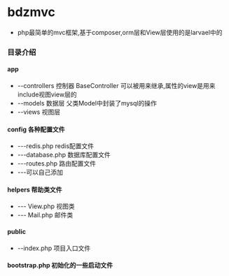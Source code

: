 # bdzmvc
* php最简单的mvc框架,基于composer,orm层和View层使用的是larvael中的
### 目录介绍
#### app
* --controllers    控制器  BaseController 可以被用来继承,属性的view是用来include视图view层的
* --models         数据层  父类Model中封装了mysql的操作
* --views          视图层

#### config          各种配置文件
* ---redis.php      redis配置文件
* ---database.php   数据库配置文件
* ---routes.php     路由配置文件
* ---可以自己添加

#### helpers         帮助类文件
* --- View.php     视图类
* --- Mail.php      邮件类
#### public
* --index.php      项目入口文件

#### bootstrap.php    初始化的一些启动文件

  

